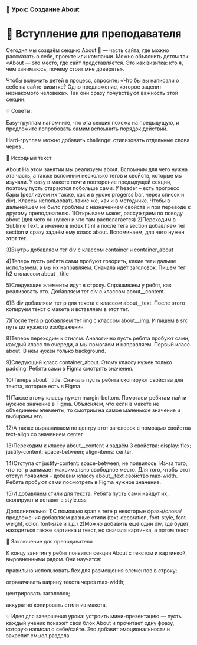 ### 🚀 Урок: Создание About
# 🎤 Вступление для преподавателя

Сегодня мы создаём секцию About 🧩 — часть сайта, где можно рассказать о себе, проекте или компании.
Можно объяснить детям так: «About — это место, где сайт представляется. Это как визитка: кто я, чем занимаюсь, почему стоит мне доверять».

Чтобы включить детей в процесс, спросите: «Что бы вы написали о себе на сайте-визитке? Одно предложение, которое зацепит незнакомого человека». Так они сразу почувствуют важность этой секции.

💡 Советы:

Easy-группам напомните, что эта секция похожа на предыдущую, и предложите попробовать самим вспомнить порядок действий.

Hard-группам можно добавить challenge: стилизовать отдельные слова через <span>.

📖 Исходный текст

About
На этом занятии мы реализуем about. Вспомним для чего нужна эта часть, а также вспомним несколько тегов и свойств, которые мы изучали.
У easy в макете почти повторение предыдущей секции, поэтому пусть стараются побольше сами. У header – есть прогресс бары (реализуем их также, как и в уроке progerss bar, через список и div).
Классы использовать такие же, как и в методичке. Чтобы в дальнейшем не было проблем с назначением свойств и при переводе к другому преподавателю.
1)Открываем макет, рассуждаем по поводу about (для чего он нужен и что там располагается)
2)Переходим в Sublime Text, а именно в index.html и после тега section добавляем тег section и сразу задаём ему класс about. Вспоминаем, для чего нужен этот тег.

3)Внутрь добавляем тег div с классом container и container_about

4)Теперь пусть ребята сами пробуют говорить, какие теги дальше используем, а мы их направляем. Сначала идёт заголовок. Пишем тег h2 с классом about__title

5)Следующие элементы идут в строку. Спрашиваем у ребят, как реализовать это. Добавляем тег div с классом about__content

6)В div добавляем тег p для текста с классом about__text. После этого копируем текст с макета и вставляем в этот тег.

7)После тега p добавляем тег img с классом about__img. И пишем в src путь до нужного изображения.

8)Теперь переходим к стилям. Аналогично пусть ребята пробуют сами, каждый класс по очереди, а мы помогаем и направляем. Первый класс about. В нём нужен только background.

9)Следующий класс container_about. Этому классу нужен только padding. Ребята сами в Figma смотрять значения.

10)Теперь about__title. Сначала пусть ребята скопируют свойства для текста, которые есть в Figma

11)Также этому классу нужен margin-bottom. Помогаем ребятам найти нужное значение в Figma. Объясняем, что если в макете не объединены элементы, то смотрим на самое маленькое значение и выбираем его.

12)А также выравниваем по центру этот заголовок с помощью свойства text-align со значением center

13)Переходим к классу about__content и задаём 3 свойства: display: flex; justify-content: space-between; align-items: center.

14)Отступа от justify-content: space-between; не появилось. Из-за того, что тег p занимает максимально свободное место. Для того, чтобы этот отступ появился – добавим классу about__text свойство max-width. Ребята пробуют сами посмотреть в Figma нужное значение.

15)И добавляем стили для текста. Ребята пусть сами найдут их, скопируют и вставят в style.css

Дополнительно:
1)С помощью span в теге p некоторые фразы/слова/предложения добавляем разные стили (text-decoration, font-style, font-weight, color, font-size и т.д.)
2)Можно добавить ещё один div, где будет находиться также картинка и текст, но сначала картинка, а потом текст

🎯 Заключение для преподавателя

К концу занятия у ребят появится секция About с текстом и картинкой, выровненными рядом.
Они научатся:

правильно использовать flex для размещения элементов в строку;

ограничивать ширину текста через max-width;

центрировать заголовок;

аккуратно копировать стили из макета.

💡 Идея для завершения урока:
устроить мини-презентацию — пусть каждый ученик покажет свой блок About и прочитает одну фразу, которую написал о себе/сайте. Это добавит эмоциональности и закрепит смысл раздела.
